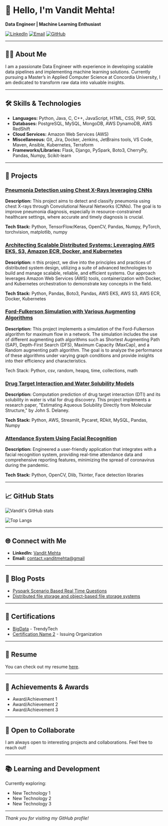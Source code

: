 # 👋 Hello, I'm Vandit Mehta!

**Data Engineer | Machine Learning Enthusiast**

[![LinkedIn](https://img.shields.io/badge/LinkedIn-Connect-blue)](https://www.linkedin.com/in/vandit-mehta-b432361a9/)
[![Email](https://img.shields.io/badge/Email-Contact%20Me-orange)](mailto:contact.vanditmehta@gmail.com)
[![GitHub](https://img.shields.io/github/followers/yourusername?label=follow&style=social)](https://github.com/mehtavandit)

---

## 👨‍💻 About Me

I am a passionate Data Engineer with experience in developing scalable data pipelines and implementing machine learning solutions. Currently pursuing a Master’s in Applied Computer Science at Concordia University, I am dedicated to transform raw data into valuable insights.

---

## 🛠️ Skills & Technologies

- **Languages:** Python, Java, C, C++, JavaScript, HTML, CSS, PHP, SQL
- **Databases:** PostgreSQL, MySQL, MongoDB, AWS DynamoDB, AWS RedShift
- **Cloud Services:** Amazon Web Services (AWS)
- **Miscellaneous:** Git, Jira, Docker, Jenkins, JetBrains tools, VS Code, Maven, Ansible, Kubernetes, Terraform
- **Frameworks/Libraries:** Flask, Django, PySpark, Boto3, CherryPy, Pandas, Numpy, Scikit-learn

---

## 🚀 Projects

### [Pneumonia Detection using Chest X-Rays leveraging CNNs](https://github.com/mehtavandit/COMP6721-GroupP)
**Description:** This project aims to detect and classify pneumonia using chest X-rays through Convolutional Neural Networks (CNNs). The goal is to improve pneumonia diagnosis, especially in resource-constrained healthcare settings, where accurate and timely diagnosis is crucial.

**Tech Stack:** Python, TensorFlow/Keras, OpenCV, Pandas, Numpy, PyTorch, torchvision, matplotlib, numpy

### [Architecting Scalable Distributed Systems: Leveraging AWS EKS, S3, Amazon ECR, Docker, and Kubernetes](https://github.com/JSM2512/Distributed_System_Design_Final_Project)
**Description:** n this project, we dive into the principles and practices of distributed system design, utilizing a suite of advanced technologies to build and manage scalable, reliable, and efficient systems. Our approach leverages Amazon Web Services (AWS) tools, containerization with Docker, and Kubernetes orchestration to demonstrate key concepts in the field.

**Tech Stack:** Python, Pandas, Boto3, Pandas, AWS EKS, AWS S3, AWS ECR, Docker, Kubernetes

### [Ford-Fulkerson Simulation with Various Augmenting Algorithms](https://github.com/mehtavandit/ALGO-Project)
**Description:** This project implements a simulation of the Ford-Fulkerson algorithm for maximum flow in a network. The simulation includes the use of different augmenting path algorithms such as Shortest Augmenting Path (SAP), Depth-First Search (DFS), Maximum Capacity (MaxCap), and a Random augmenting path algorithm. The goal is to analyze the performance of these algorithms under varying graph conditions and provide insights into their efficiency and characteristics.

Tech Stack: Python, csv, random, heapq, time, collections, math

### [Drug Target Interaction and Water Solubility Models](https://github.com/yourusername/project1)
**Description:** Computation prediction of drug target interaction (DTI) and its solubility in water is vital for drug discovery. This project implements a research paper, "Estimating Aqueous Solubility Directly from Molecular Structure," by John S. Delaney.

**Tech Stack:** Python, AWS, Streamlit, Pycaret, RDkit, MySQL, Pandas, Numpy

### [Attendance System Using Facial Recognition](https://github.com/mehtavandit/Attendance-Face-Detection)
**Description:** Engineered a user-friendly application that integrates with a facial recognition system, providing real-time attendance data and comprehensive reporting features, minimizing the spread of coronavirus during the pandemic.

**Tech Stack:** Python, OpenCV, Dlib, Tkinter, Face detection libraries

---

## 📈 GitHub Stats

![Vandit's GitHub stats](https://github-readme-stats.vercel.app/api?username=mehtavandit&show_icons=true&hide_border=true&theme=radical)

![Top Langs](https://github-readme-stats.vercel.app/api/top-langs/?username=mehtavandit&layout=compact&theme=radical)

---

## 🌐 Connect with Me

- **LinkedIn:** [Vandit Mehta](https://www.linkedin.com/in/vandit-mehta-b432361a9/)
- **Email:** [contact.vanditmehta@gmail](mailto:contact.vanditmehta@gmail.com)

---

## 📝 Blog Posts

- [Pyspark Scenario Based Real Time Questions](https://www.linkedin.com/pulse/pyspark-scenario-based-realtime-questions-vandit-mehta-lsgke/?trackingId=7oWZTAskQHm30Blbmya7dQ%3D%3D)
- [Distributed file storage and object-based file storage systems](https://www.linkedin.com/pulse/difference-between-distributed-file-storage-systems-vandit-mehta-agbde/?trackingId=MHX%2B2r350T%2ByrRpyOFoOwg%3D%3D)

---

## 📜 Certifications

- [BigData](https://www.linkedin.com/feed/update/urn:li:activity:7219429914838474756/) - TrendyTech
- [Certification Name 2](https://linktocertification.com) - Issuing Organization

---

## 📄 Resume

You can check out my resume [here](https://linktoresume.com).

---

## 🏅 Achievements & Awards

- Award/Achievement 1
- Award/Achievement 2
- Award/Achievement 3

---

## 🤝 Open to Collaborate

I am always open to interesting projects and collaborations. Feel free to reach out!

---

## 📚 Learning and Development

Currently exploring:

- New Technology 1
- New Technology 2
- New Technology 3

---

*Thank you for visiting my GitHub profile!*
